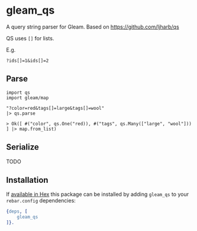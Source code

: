 # gleam_qs

A query string parser for Gleam. Based on https://github.com/ljharb/qs

QS uses `[]` for lists.

E.g.

```
?ids[]=1&ids[]=2
```

## Parse

```
import qs
import gleam/map

"?color=red&tags[]=large&tags[]=wool"
|> qs.parse

> Ok([ #("color", qs.One("red)), #("tags", qs.Many(["large", "wool"])) ] |> map.from_list)
```

## Serialize

TODO

## Installation

If [available in Hex](https://rebar3.org/docs/configuration/dependencies/#declaring-dependencies)
this package can be installed by adding `gleam_qs` to your `rebar.config` dependencies:

```erlang
{deps, [
    gleam_qs
]}.
```
